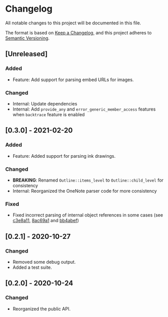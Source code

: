 # Changelog
All notable changes to this project will be documented in this file.

The format is based on [Keep a Changelog](https://keepachangelog.com/en/1.0.0/),
and this project adheres to [Semantic Versioning](https://semver.org/spec/v2.0.0.html).

## [Unreleased]

### Added

- Feature: Add support for parsing embed URLs for images.

### Changed

- Internal: Update dependencies
- Internal: Add `provide_any` and `error_generic_member_access` features when
  `backtrace` feature is enabled

## [0.3.0] - 2021-02-20

### Added

- Feature: Added support for parsing ink drawings.

### Changed

- **BREAKING**: Renamed `Outline::items_level` to `Outline::child_level` for
  consistency
- Internal: Reorganized the OneNote parser code for more consistency

### Fixed

- Fixed incorrect parsing of internal object references in some
  cases (see [c3e8a11], [8ac69a1] and [bb4abef])

[c3e8a11]: https://github.com/msiemens/onenote.rs/commit/c3e8a112901f2789241ecf6b7a878463d98ed415
[bb4abef]: https://github.com/msiemens/onenote.rs/commit/bb4abef1205a0a438ab4236719ea8bd7ed1d308a
[8ac69a1]: https://github.com/msiemens/onenote.rs/commit/8ac69a1fa44be9f774d9293ec1e3f3908cb447ec

## [0.2.1] - 2020-10-27

### Changed

- Removed some debug output.
- Added a test suite.

## [0.2.0] - 2020-10-24

### Changed

- Reorganized the public API.